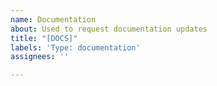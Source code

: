 ```yaml
---
name: Documentation
about: Used to request documentation updates
title: "[DOCS]"
labels: 'Type: documentation'
assignees: ''

---
```



